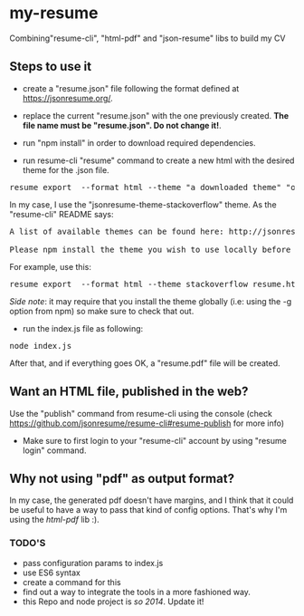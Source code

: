 # my-resume

Combining"resume-cli", "html-pdf" and "json-resume" libs to build my CV

Steps to use it
---------
* create a "resume.json" file following the format defined at https://jsonresume.org/.

* replace the current "resume.json" with the one previously created. **The file name must be "resume.json". Do not change it!**.
* run "npm install" in order to download required dependencies.

* run resume-cli "resume" command to create a new html with the desired theme for the .json file.

<pre>
resume export  --format html --theme "a_downloaded_theme" "output_file_name"
</pre>
In my case, I use the "jsonresume-theme-stackoverflow" theme. As the "resume-cli" README says:
<pre>
A list of available themes can be found here: http://jsonresume.org/themes/

Please npm install the theme you wish to use locally before attempting to export it.
</pre>

For example, use this:
<pre>
resume export  --format html --theme stackoverflow resume.html
</pre>
*Side note*: it may require that you install the theme globally (i.e: using the -g option from npm) so make sure to check that out.

* run the index.js file as following:
<pre>
node index.js
</pre>

After that, and if everything goes OK, a "resume.pdf" file will be created.

Want an HTML file, published in the web?
-------
Use the "publish" command from resume-cli using the console (check https://github.com/jsonresume/resume-cli#resume-publish for more info) 
* Make sure to first login to your "resume-cli" account by using "resume login" command.

Why not using "pdf" as output format?
-------
In my case, the generated pdf doesn't have margins, and I think that it could be useful to have a way to pass that kind of config options. That's why I'm using the *html-pdf* lib :).



### TODO'S
* pass configuration params to index.js
* use ES6 syntax
* create a command for this
* find out a way to integrate the tools in a more fashioned way.
* this Repo and node project is *so 2014*. Update it!
